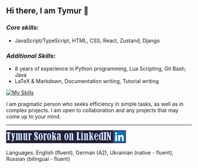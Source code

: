 ## Hi there, I am Tymur 👋

### *Core skills:*
- JavaScript/TypeScript, HTML, CSS, React, Zustand, Django
### *Additional Skills:*
- 8 years of experience in Python programming, Lua Scripting, Git Bash, Java
- LaTeX & Markdown, Documentation writing, Tutorial writing

[![My Skills](https://skillicons.dev/icons?i=react,ts,python,latex)](https://skillicons.dev)

I am pragmatic person who seeks efficiency in simple tasks, as well as in complex projects. I am open to collaboration and any projects that may come up to your mind. 
<hr>
<a href="https://www.linkedin.com/in/tymur-soroka/">
  <img src="tsONlinkedin.png" style="height:35px; width:auto;"/>
</a>

Languages: English (fluent), German (A2), Ukrainian (native - fluent), Russian (bilingual - fluent)

<!--
**timtim40a/timtim40a** is a ✨ _special_ ✨ repository because its `README.md` (this file) appears on your GitHub profile.

Here are some ideas to get you started:

- 🔭 I’m currently working on ...
- 🌱 I’m currently learning ...
- 👯 I’m looking to collaborate on ...
- 🤔 I’m looking for help with ...
- 💬 Ask me about ...
- 📫 How to reach me: ...
- 😄 Pronouns: ...
- ⚡ Fun fact: ...
-->
